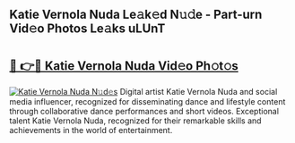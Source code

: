 ## Katie Vernola Nuda Le𝚊k𝚎d N𝚞𝚍e - Part-urn Vid𝚎o Photos Le𝚊ks uLUnT

# <h2><a href="http://fbbgyba.evod.top/?m=Katie+Vernola+Nuda">🔗 👉🔴 Katie Vernola Nuda Vid𝚎o Ph𝚘t𝚘s</a></h2>

[![Katie Vernola Nuda N𝚞d𝚎s](https://i.imgur.com/8V9OHl7.gif)](http://fbbgyba.evod.top/?m=Katie+Vernola+Nuda)
Digital artist Katie Vernola Nuda and social media influencer, recognized for disseminating dance and lifestyle content through collaborative dance performances and short videos. Exceptional talent Katie Vernola Nuda, recognized for their remarkable skills and achievements in the world of entertainment. 

